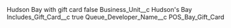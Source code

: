 <?xml version="1.0" encoding="UTF-8"?>
<CustomMetadata xmlns="http://soap.sforce.com/2006/04/metadata" xmlns:xsi="http://www.w3.org/2001/XMLSchema-instance" xmlns:xsd="http://www.w3.org/2001/XMLSchema">
    <label>Hudson Bay with gift card</label>
    <protected>false</protected>
    <values>
        <field>Business_Unit__c</field>
        <value xsi:type="xsd:string">Hudson&apos;s Bay</value>
    </values>
    <values>
        <field>Includes_Gift_Card__c</field>
        <value xsi:type="xsd:boolean">true</value>
    </values>
    <values>
        <field>Queue_Developer_Name__c</field>
        <value xsi:type="xsd:string">POS_Bay_Gift_Card</value>
    </values>
</CustomMetadata>
